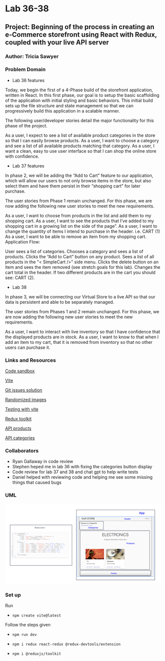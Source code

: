 # Lab 36-38

## Project: Beginning of the process in creating an e-Commerce storefront using React with Redux, coupled with your live API server

### Author: Tricia Sawyer

### Problem Domain

- Lab 36 features

Today, we begin the first of a 4-Phase build of the storefront application, written in React. In this first phase, our goal is to setup the basic scaffolding of the application with initial styling and basic behaviors. This initial build sets up the file structure and state management so that we can progressively build this application in a scalable manner.

The following user/developer stories detail the major functionality for this phase of the project.

As a user, I expect to see a list of available product categories in the store so that I can easily browse products.
As a user, I want to choose a category and see a list of all available products matching that category.
As a user, I want a clean, easy to use user interface so that I can shop the online store with confidence.

- Lab 37 features

In phase 2, we will be adding the “Add to Cart” feature to our application, which will allow our users to not only browse items in the store, but also select them and have them persist in their “shopping cart” for later purchase.

The user stories from Phase 1 remain unchanged. For this phase, we are now adding the following new user stories to meet the new requirements.

As a user, I want to choose from products in the list and add them to my shopping cart.
As a user, I want to see the products that I’ve added to my shopping cart in a growing list on the side of the page”.
As a user, I want to change the quantity of items I intend to purchase in the header. i.e. CART (1)
As a user, I want to be able to remove an item from my shopping cart.
Application Flow:

User sees a list of categories.
Chooses a category and sees a list of products.
Clicks the “Add to Cart” button on any product.
Sees a list of all products in the "< SimpleCart />" side menu.
Clicks the delete button on an item and sees the item removed (see stretch goals for this lab).
Changes the cart total in the header. If two different products are in the cart you should see: CART (2).

- Lab 38

In phase 3, we will be connecting our Virtual Store to a live API so that our data is persistent and able to be separately managed.

The user stories from Phases 1 and 2 remain unchanged. For this phase, we are now adding the following new user stories to meet the new requirements.

As a user, I want to interact with live inventory so that I have confidence that the displayed products are in stock.
As a user, I want to know to that when I add an item to my cart, that it is removed from inventory so that no other users can purchase it.

### Links and Resources

[Code sandbox](https://6k3j56-5173.csb.app/)

[Vite](https://vitejs.dev/guide/)

[Git issues solution](https://www.youtube.com/watch?v=yo2bMGnIKE8)

[Randomized images](https://awik.io/generate-random-images-unsplash-without-using-api/)

[Testing with vite](https://zaferayan.medium.com/how-to-setup-jest-and-react-testing-library-in-vite-project-2600f2d04bdd)

[Redux toolkit](https://redux-toolkit.js.org/api/configureStore)

[API products](https://api-js401.herokuapp.com/api/v1/products)

[API categories](https://api-js401.herokuapp.com/api/v1/categories)

### Collaborators

- Ryan Gallaway in code review
- Stephen heped me in lab 36 with fixing the categories button display
- Code review for lab 37 and 38 and chat gpt to help write tests
- Daniel helped with reviewing code and helping me see some missing things that caused bugs

### UML

![UML](./assets/lab36-UML.png)

### Set up

Run

- `npm create vite@latest`

Follow the steps given

- `npm run dev`

- `npm i redux react-redux @redux-devtools/extension`

- `npm i @reduxjs/toolkit`
